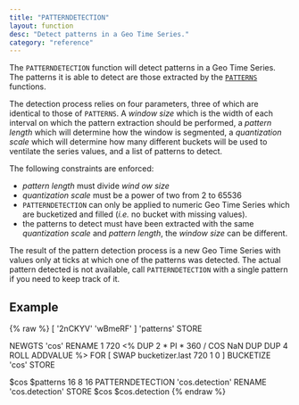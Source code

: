 ```yaml
---
title: "PATTERNDETECTION"
layout: function
desc: "Detect patterns in a Geo Time Series."
category: "reference"
---
```


The `PATTERNDETECTION` function will detect patterns in a Geo Time Series. The patterns it is able to detect are those extracted by the [`PATTERNS`]() functions.

The detection process relies on four parameters, three of which are identical to those of `PATTERNS`. A *window size* which is the width of each interval on which the pattern extraction should be performed, a *pattern length* which will determine how the window is segmented, a *quantization scale* which will determine how many different buckets will be used to ventilate the series values, and a list of patterns to detect.

The following constraints are enforced:

* *pattern length* must divide *wind ow size*
* *quantization scale* must be a power of two from 2 to 65536
* `PATTERNDETECTION` can only be applied to numeric Geo Time Series which are bucketized and filled (*i.e.* no bucket with missing values).
* the patterns to detect must have been extracted with the same *quantization scale* and *pattern length*, the *window size* can be different.

The result of the pattern detection process is a new Geo Time Series with values only at ticks at which one of the patterns was detected. The actual pattern detected is not available, call `PATTERNDETECTION` with a single pattern if you need to keep track of it.

## Example ##

{% raw %}
<warp10-warpscript-widget backend="{{backend}}"  exec-endpoint="{{execEndpoint}}">[ '2nCKYV' 'wBmeRF' ] 'patterns' STORE

NEWGTS 'cos' RENAME
1 720
<% DUP 2 * PI * 360 / COS  NaN DUP DUP 4 ROLL ADDVALUE %> FOR
[ SWAP bucketizer.last 720 1 0 ] BUCKETIZE 'cos' STORE

$cos $patterns 16 8 16 PATTERNDETECTION 'cos.detection' RENAME 'cos.detection' STORE
$cos
$cos.detection</warp10-warpscript-widget>
{% endraw %}    
